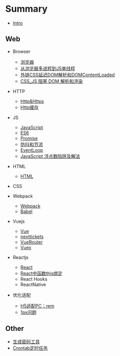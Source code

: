 # Summary

* [Intro](README.md)

## Web

* Browser
    * [浏览器](./web/Browser.md)
    * [从浏览器多进程到JS单线程](./web/JS-SingleThread.md)
    * [外链CSS延迟DOM解析和DOMContentLoaded](./web/CSS&DOM.md)
    * [CSS_JS 阻塞 DOM 解析和渲染](./web/JS&DOM.md)

* HTTP
    * [Http&Https](./web/Http.md)
    * [Http缓存](./web/http-cache.md)

* JS
    * [JavaScript](./web/JavaScript.md)
    * [ES6](./web/ES6.md)
    * [Promise](./web/Promise.md)
    * [防抖和节流](./web/debounce&throttle.md)
    * [EventLoop](./web/EventLoop.md)
    * [JavaScript 浮点数陷阱及解法](./web/js-float.md)

* HTML
    * [HTML](./web/html.md)
* CSS
* Webpack
    * [Webpack](./web/webpack.md)
    * [Babel](./web/babel.md)
* Vuejs
    * [Vue](./web/vue.md)
    * [nexttickets](./web/nexttickets.md)
    * [VueRouter](./web/vuerouter.md)
    * [Vuex](./web/vuex.md)

* Reactjs
    * [React](./web/react.md)
    * [React中函数this绑定](./web/react-bind-arrow.md)
    * React Hooks
    * ReactNative

* 优化适配
    * [H5适配PC；rem](./web/rem.md)
    * [1px问题](./web/1px.md)

## Other

* [生成密码工具](https://fanghaydn.github.io/ape/other/generatepwd.html)
* [Crontab定时任务](./other/crontab.md)